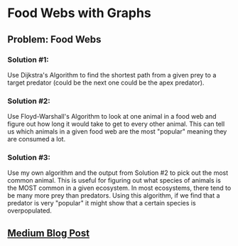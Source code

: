 # Food Webs with Graphs

## Problem: Food Webs

### Solution #1: 
<p>Use Dijkstra's Algorithm to find the shortest path from a given prey to a target predator (could be the next one could be the apex predator).</p>

### Solution #2: 
<p>Use Floyd-Warshall's Algorithm to look at one animal in a food web and figure out how long it would take to get to every other animal. This can tell us which animals in a given food web are the most "popular" meaning they are consumed a lot.</p>

### Solution #3: 
<p>Use my own algorithm and the output from Solution #2 to pick out the most common animal. This is useful for figuring out what species of animals is the MOST common in a given ecosystem. In most ecosystems, there tend to be many more prey than predators. Using this algorithm, if we find that a predator is very "popular" it might show that a certain species is overpopulated.</p>

## [Medium Blog Post](https://medium.com/@subal.pant/graph-theory-with-food-webs-35047f1e1aa5)